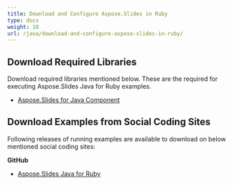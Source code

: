 ```yaml
---
title: Download and Configure Aspose.Slides in Ruby
type: docs
weight: 10
url: /java/download-and-configure-aspose-slides-in-ruby/
---
```


## **Download Required Libraries**
Download required libraries mentioned below. These are the required for executing Aspose.Slides Java for Ruby examples.

- [Aspose.Slides for Java Component](http://www.aspose.com/community/files/72/java-components/aspose.slides-for-java/)
## **Download Examples from Social Coding Sites**
Following releases of running examples are available to download on below mentioned social coding sites:

**GitHub**

- [Aspose.Slides Java for Ruby](https://github.com/aspose-slides/Aspose.Slides-for-Java/tree/master/Plugins/Aspose_Slides_Java_for_Ruby)
